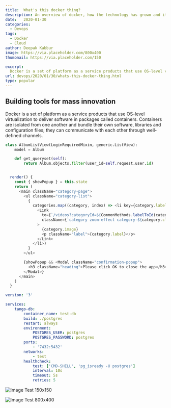 ```yaml
---
title:  What's this docker thing?
description: An overview of docker, how the technology has grown and its readiness to be run in production
date:   2020-01-30
categories:
  - Devops
tags:
  - Docker
  - Cloud
author: Deepak Kabbur
image: https://via.placeholder.com/800x400
thumbnail: https://via.placeholder.com/150

excerpt:
  Docker is a set of platform as a service products that use OS-level virtualization to deliver software in packages called containers. Containers are isolated from one another...
url: devops/2020/01/30/whats-this-docker-thing.html
type: popular
---
```


## Building tools for mass innovation
  Docker is a set of platform as a service products that use OS-level virtualization to deliver software in packages called containers. Containers are isolated from one another and bundle their own software, libraries and configuration files; they can communicate with each other through well-defined channels.


```python
class AlbumListView(LoginRequiredMixin, generic.ListView):
    model = Album

    def get_queryset(self):
        return Album.objects.filter(user_id=self.request.user.id)
```

```js

  render() {
    const { showPopup } = this.state
    return (
      <main className="category-page">
        <ul className="category-list">
          {
            categories.map((category, index) => <li key={category.label}>
              <Link
                to={`/videos?categoryId=${CommonMethods.labelToId(category.label)}`}
                className={`category zoom-effect category-${category.className} category-${index}`}
              >
                {category.image}
                <p className="label">{category.label}</p>
              </Link>
            </li>)
          }
        </ul>

        {showPopup && <Modal className="confirmation-popup">
          <h3 className="heading">Please click OK to close the app</h3>
        </Modal>}
      </main>
    )
  }
```

```yml
version: '3'

services:
    tango-db:
        container_name: test-db
        build: ./postgres
        restart: always
        environment:
            POSTGRES_USER: postgres
            POSTGRES_PASSWORD: postgres
        ports:
            - '7432:5432'
        networks:
            - test
        healthcheck:
            test: ['CMD-SHELL', 'pg_isready -U postgres']
            interval: 10s
            timeout: 5s
            retries: 5
```

![Image Test 150x150](https://via.placeholder.com/150)

![Image Test 800x400](https://via.placeholder.com/800x400)
